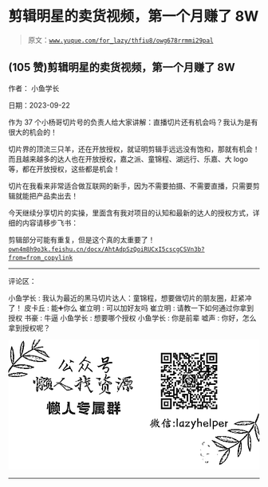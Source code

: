 # 剪辑明星的卖货视频，第一个月赚了 8W

> 原文：[`www.yuque.com/for_lazy/thfiu8/owg678rrmmi29pal`](https://www.yuque.com/for_lazy/thfiu8/owg678rrmmi29pal)

## (105 赞)剪辑明星的卖货视频，第一个月赚了 8W

作者： 小鱼学长

日期：2023-09-22

作为 37 个小杨哥切片号的负责人给大家讲解：直播切片还有机会吗？我认为是有很大的机会的！

切片界的顶流三只羊，还在开放授权，就证明剪辑手远远没有饱和，那就有机会！而且越来越多的达人也在开放授权，嘉之派、童锦程、湖远行、乐嘉、大 logo 等，都在开放授权，这些都是机会！

切片在我看来非常适合做互联网的新手，因为不需要拍摄、不需要直播，只需要剪辑就能把产品卖出去！

今天继续分享切片的实操，里面含有我对项目的认知和最新的达人的授权方式，详细的内容请移步飞书：

剪辑部分可能有重复，但是这个真的太重要了！[`own4m8h9o3k.feishu.cn/docx/AhtAdpSzQoiRUCxI5cscgCSVn3b?from=from_copylink`](https://own4m8h9o3k.feishu.cn/docx/AhtAdpSzQoiRUCxI5cscgCSVn3b?from=from_copylink)

* * *

评论区：

小鱼学长 : 我认为最近的黑马切片达人：童锦程，想要做切片的朋友圈，赶紧冲了！
皮卡丘 : 能➕你么
崔立明 : 可以加好友吗
崔立明 : 请教一下如何通过你拿到授权
书豪 : 牛逼
小鱼学长 : 想要哪个授权
小鱼学长 : 你是前辈
嘘声 : 你好，怎么拿到授权呢？

![](img/1c37d505930596d12a88ab23e11aa07a.png)

* * *